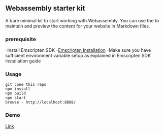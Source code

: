 ## Webassembly starter kit
A bare minimal kit to start working with Webassembly.
You can use the  to maintain and preview the content for your website in Markdown files.

### prerequisite
-Install Emscripten SDK -[Emscripten Installation](https://webassembly.org/getting-started/developers-guide/)
-Make sure you have sufficient environment variable setup as explained in Emscripten SDK installation guide

### Usage
```
git cone this repo
npm install
npm build
npm start
browse - http://localhost:8888/
```
### Demo
[Link](https://shankscript.github.io/wasm-starter-kit/dist/)
